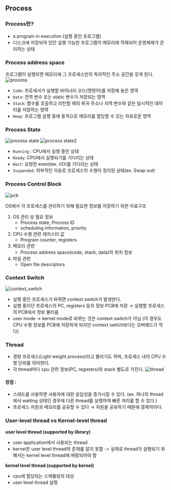 ## Process

### Process란?

- a program in execution (실행 중인 프로그램)
- 디스크에 저장되어 있던 실행 가능한 프로그램이 메모리에 적재되어 운영체제가 관리하는 상태

### Process address space
 프로그램이 실행되면 메모리에 그 프로세스만의 독자적인 주소 공간을 갖게 된다.
![process](https://woovictory.github.io/img/process_os.png)

- `Code`: 프로세서가 실행할 바이너리 코드(명령어)를 저장해 놓은 영역
- `Data`: 전역 변수 또는 static 변수가 저장되는 영역
- `Stack`: 함수를 호출하고 리턴할 때의 복귀 주소나 지역 변수와 같은 일시적인 데이터를 저장하는 영역
- `Heap`: 프로그램 실행 중에 동적으로 메모리를 할당할 수 있는 자유로운 영역

### Process State
![process state](https://www.cs.uic.edu/~jbell/CourseNotes/OperatingSystems/images/Chapter3/3_02_ProcessState.jpg)
![process state2](https://img1.daumcdn.net/thumb/R720x0.q80/?scode=mtistory2&fname=http%3A%2F%2Fcfile28.uf.tistory.com%2Fimage%2F1260995050E18C8C24C034)
- `Running` : CPU에서 실행 중인 상태
- `Ready`: CPU에서 실행되기를 기다리는 상태
- `Wait`: 요청한 event(ex. I/O)를 기다리는 상태
- `Suspended`: 외부적인 이유로 프로세스의 수행이 정지된 상태(ex. Swap out)

### Process Control Block

![pcb](https://www.cs.uic.edu/~jbell/CourseNotes/OperatingSystems/images/Chapter3/3_03_PCB.jpg)

OS에서 각 프로세스를 관리하기 위해 필요한 정보를 저장하기 위한 자료구조

1. OS 관리 상 필요 정보
    - Process state, Process ID
    - scheduling information, priority
2. CPU 수행 관련 레지스터 값
    - Program counter, registers
3. 메모리 관련
    - Process address space(code, stack, data)의 위치 정보
4. 파일 관련
    - Open file descriptors

### Context Switch

![context_switch](https://www.cs.uic.edu/~jbell/CourseNotes/OperatingSystems/images/Chapter3/3_04_ProcessSwitch.jpg)

- 실행 중인 프로세스가 바뀌면 context switch가 발생한다.
- 실행 중이던 프로세스의 PC, registers 등의 정보 PCB에 저장 → 실행할 프로세스의 PCB에서 정보 불러옴
- user mode → kernel mode로 바뀌는 것은 context switch가 아님 (이 경우도 CPU 수행 정보를 PCB에 저장하게 되지만 context swtich보다는 오버헤드가 적다)

### Thread
- 경량 프로세스(Light weight process)라고 불리기도 하며, 프로세스 내의 CPU 수행 단위를 의미한다.
- 각 thread마다 cpu 관련 정보(PC, registers)와 stack 별도로 가진다.
![thread](https://www.cs.uic.edu/~jbell/CourseNotes/OperatingSystems/images/Chapter4/4_01_ThreadDiagram.jpg)
#### 장점 :
- 스레드를 사용하면 사용자에 대한 응답성을 증가시킬 수 있다. (ex. 하나의 thread에서 waiting 상태인 경우에 다른 thread를 실행하여 빠른 처리를 할 수 있다.)
- 프로세스 자원과 메모리를 공유할 수 있다  → 자원을 공유하기 때문에 경제적이다.

### User-level thread vs Kernel-level thread

**user level thread (supported by library)**

- user application에서 사용되는 thread
- kernel은 user level thread의 존재를 알지 못함 -> 실제로 thread가 실행되기 위해서는 kernel level thread에 매핑되어야 함

**kernel level thread (supported by kernel)**

- cpu에 할당되는 스케쥴링의 대상
- user level thread 실행
